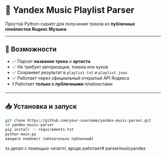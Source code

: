 # 🎵 Yandex Music Playlist Parser

Простой Python-скрипт для получения треков из **публичных плейлистов Яндекс Музыки**.

---

## 📌 Возможности

- ✅ Парсит **название трека** и **артиста**
- ✅ Не требует авторизации, токена или куков
- ✅ Сохраняет результат в `playlist.txt` и `playlist.json`
- ✅ Работает через официальный открытый API Яндекса
- ❗ Работает **только с публичными** плейлистами

---

## 📥 Установка и запуск
```bash
git clone https://github.com/your-username/yandex-music-parser.git
cd yandex-music-parser
pip install -r requirements.txt
python main.py
введите плейлист (обязательно публичный)
```
хз делал с помощью чатагпт, вроде работает#   p a r s e r m u s i c y a n d e x 
 
 
